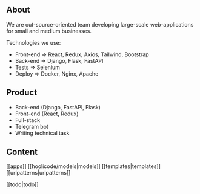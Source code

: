 ## About
We are out-source-oriented team developing large-scale web-applications for small and medium businesses.

Technologies we use:
- Front-end => React, Redux, Axios, Tailwind, Bootstrap
- Back-end => Django, Flask, FastAPI
- Tests => Selenium
- Deploy => Docker, Nginx, Apache

## Product
- Back-end (Django, FastAPI, Flask)
- Front-end (React, Redux)
- Full-stack
- Telegram bot
- Writing technical task

## Content
[[apps]]
[[hoolicode/models|models]]
[[templates|templates]]
[[urlpatterns|urlpatterns]]

[[todo|todo]]